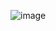 ![image](https://user-images.githubusercontent.com/97434907/151708894-027a1372-fedf-419e-83af-512d68728607.png)
